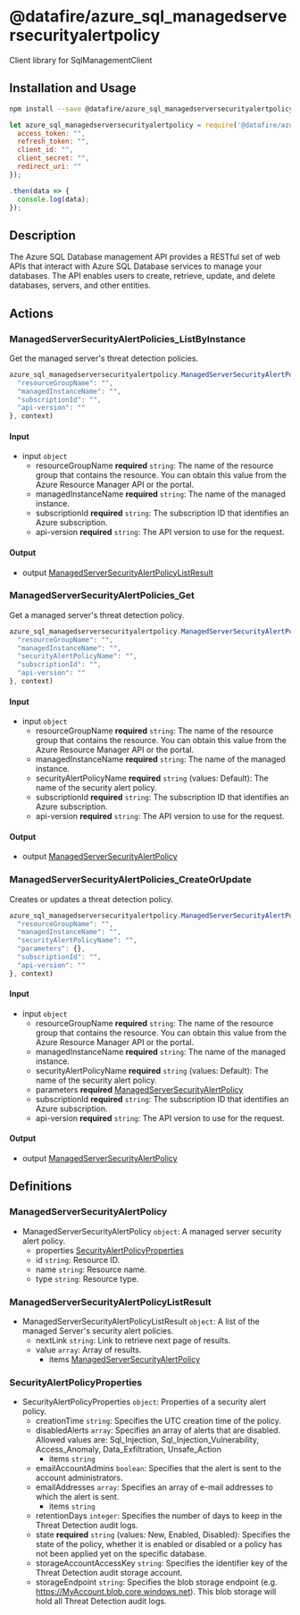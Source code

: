 # @datafire/azure_sql_managedserversecurityalertpolicy

Client library for SqlManagementClient

## Installation and Usage
```bash
npm install --save @datafire/azure_sql_managedserversecurityalertpolicy
```
```js
let azure_sql_managedserversecurityalertpolicy = require('@datafire/azure_sql_managedserversecurityalertpolicy').create({
  access_token: "",
  refresh_token: "",
  client_id: "",
  client_secret: "",
  redirect_uri: ""
});

.then(data => {
  console.log(data);
});
```

## Description

The Azure SQL Database management API provides a RESTful set of web APIs that interact with Azure SQL Database services to manage your databases. The API enables users to create, retrieve, update, and delete databases, servers, and other entities.

## Actions

### ManagedServerSecurityAlertPolicies_ListByInstance
Get the managed server's threat detection policies.


```js
azure_sql_managedserversecurityalertpolicy.ManagedServerSecurityAlertPolicies_ListByInstance({
  "resourceGroupName": "",
  "managedInstanceName": "",
  "subscriptionId": "",
  "api-version": ""
}, context)
```

#### Input
* input `object`
  * resourceGroupName **required** `string`: The name of the resource group that contains the resource. You can obtain this value from the Azure Resource Manager API or the portal.
  * managedInstanceName **required** `string`: The name of the managed instance.
  * subscriptionId **required** `string`: The subscription ID that identifies an Azure subscription.
  * api-version **required** `string`: The API version to use for the request.

#### Output
* output [ManagedServerSecurityAlertPolicyListResult](#managedserversecurityalertpolicylistresult)

### ManagedServerSecurityAlertPolicies_Get
Get a managed server's threat detection policy.


```js
azure_sql_managedserversecurityalertpolicy.ManagedServerSecurityAlertPolicies_Get({
  "resourceGroupName": "",
  "managedInstanceName": "",
  "securityAlertPolicyName": "",
  "subscriptionId": "",
  "api-version": ""
}, context)
```

#### Input
* input `object`
  * resourceGroupName **required** `string`: The name of the resource group that contains the resource. You can obtain this value from the Azure Resource Manager API or the portal.
  * managedInstanceName **required** `string`: The name of the managed instance.
  * securityAlertPolicyName **required** `string` (values: Default): The name of the security alert policy.
  * subscriptionId **required** `string`: The subscription ID that identifies an Azure subscription.
  * api-version **required** `string`: The API version to use for the request.

#### Output
* output [ManagedServerSecurityAlertPolicy](#managedserversecurityalertpolicy)

### ManagedServerSecurityAlertPolicies_CreateOrUpdate
Creates or updates a threat detection policy.


```js
azure_sql_managedserversecurityalertpolicy.ManagedServerSecurityAlertPolicies_CreateOrUpdate({
  "resourceGroupName": "",
  "managedInstanceName": "",
  "securityAlertPolicyName": "",
  "parameters": {},
  "subscriptionId": "",
  "api-version": ""
}, context)
```

#### Input
* input `object`
  * resourceGroupName **required** `string`: The name of the resource group that contains the resource. You can obtain this value from the Azure Resource Manager API or the portal.
  * managedInstanceName **required** `string`: The name of the managed instance.
  * securityAlertPolicyName **required** `string` (values: Default): The name of the security alert policy.
  * parameters **required** [ManagedServerSecurityAlertPolicy](#managedserversecurityalertpolicy)
  * subscriptionId **required** `string`: The subscription ID that identifies an Azure subscription.
  * api-version **required** `string`: The API version to use for the request.

#### Output
* output [ManagedServerSecurityAlertPolicy](#managedserversecurityalertpolicy)



## Definitions

### ManagedServerSecurityAlertPolicy
* ManagedServerSecurityAlertPolicy `object`: A managed server security alert policy.
  * properties [SecurityAlertPolicyProperties](#securityalertpolicyproperties)
  * id `string`: Resource ID.
  * name `string`: Resource name.
  * type `string`: Resource type.

### ManagedServerSecurityAlertPolicyListResult
* ManagedServerSecurityAlertPolicyListResult `object`: A list of the managed Server's security alert policies.
  * nextLink `string`: Link to retrieve next page of results.
  * value `array`: Array of results.
    * items [ManagedServerSecurityAlertPolicy](#managedserversecurityalertpolicy)

### SecurityAlertPolicyProperties
* SecurityAlertPolicyProperties `object`: Properties of a security alert policy.
  * creationTime `string`: Specifies the UTC creation time of the policy.
  * disabledAlerts `array`: Specifies an array of alerts that are disabled. Allowed values are: Sql_Injection, Sql_Injection_Vulnerability, Access_Anomaly, Data_Exfiltration, Unsafe_Action
    * items `string`
  * emailAccountAdmins `boolean`: Specifies that the alert is sent to the account administrators.
  * emailAddresses `array`: Specifies an array of e-mail addresses to which the alert is sent.
    * items `string`
  * retentionDays `integer`: Specifies the number of days to keep in the Threat Detection audit logs.
  * state **required** `string` (values: New, Enabled, Disabled): Specifies the state of the policy, whether it is enabled or disabled or a policy has not been applied yet on the specific database.
  * storageAccountAccessKey `string`: Specifies the identifier key of the Threat Detection audit storage account.
  * storageEndpoint `string`: Specifies the blob storage endpoint (e.g. https://MyAccount.blob.core.windows.net). This blob storage will hold all Threat Detection audit logs.


